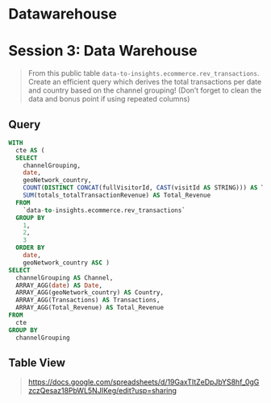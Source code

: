 # Datawarehouse  

# Session 3: Data Warehouse
>From this public table `data-to-insights.ecommerce.rev_transactions`. Create an efficient query which
derives the total transactions per date and country based on the channel grouping! (Don’t forget to
clean the data and bonus point if using repeated columns)

## Query
```sql
WITH
  cte AS (
  SELECT
    channelGrouping,
    date,
    geoNetwork_country,
    COUNT(DISTINCT CONCAT(fullVisitorId, CAST(visitId AS STRING))) AS Transactions,
    SUM(totals_totalTransactionRevenue) AS Total_Revenue
  FROM
    `data-to-insights.ecommerce.rev_transactions`
  GROUP BY
    1,
    2,
    3
  ORDER BY
    date,
    geoNetwork_country ASC )
SELECT
  channelGrouping AS Channel,
  ARRAY_AGG(date) AS Date,
  ARRAY_AGG(geoNetwork_country) AS Country,
  ARRAY_AGG(Transactions) AS Transactions,
  ARRAY_AGG(Total_Revenue) AS Total_Revenue
FROM
  cte
GROUP BY
  channelGrouping
```

## Table View
>https://docs.google.com/spreadsheets/d/19GaxTItZeDpJbYS8hf_0gGzczQesaz18PbWL5NJIKeg/edit?usp=sharing
